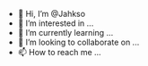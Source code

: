 - 👋 Hi, I’m @Jahkso
- 👀 I’m interested in ...
- 🌱 I’m currently learning ...
- 💞️ I’m looking to collaborate on ...
- 📫 How to reach me ...

<!---
Jahkso/Jahkso is a ✨ special ✨ repository because its `README.md` (this file) appears on your GitHub profile.
You can click the Preview link to take a look at your changes.
--->
